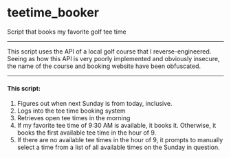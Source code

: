 # teetime_booker
Script that books my favorite golf tee time
___

This script uses the API of a local golf course that I reverse-engineered. Seeing as how this API is very poorly
implemented and obviously insecure, the name of the course and booking website have been obfuscated.

___

#### This script:
1. Figures out when next Sunday is from today, inclusive.
2. Logs into the tee time booking system
3. Retrieves open tee times in the morning
4. If my favorite tee time of 9:30 AM is available, it books it. 
Otherwise, it books the first available tee time in the hour of 9.
5. If there are no available tee times in the hour of 9, it prompts to manually
select a time from a list of all available times on the Sunday in question.

